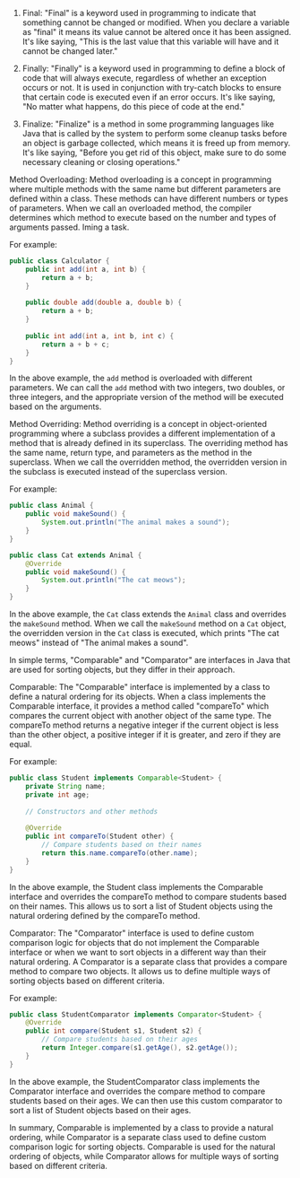 
1. Final: "Final" is a keyword used in programming to indicate that something cannot be changed or modified. When you declare a variable as "final" it means its value cannot be altered once it has been assigned. It's like saying, "This is the last value that this variable will have and it cannot be changed later."

2. Finally: "Finally" is a keyword used in programming to define a block of code that will always execute, regardless of whether an exception occurs or not. It is used in conjunction with try-catch blocks to ensure that certain code is executed even if an error occurs. It's like saying, "No matter what happens, do this piece of code at the end."

3. Finalize: "Finalize" is a method in some programming languages like Java that is called by the system to perform some cleanup tasks before an object is garbage collected, which means it is freed up from memory. It's like saying, "Before you get rid of this object, make sure to do some necessary cleaning or closing operations."


Method Overloading:
Method overloading is a concept in programming where multiple methods with the same name but different parameters are defined within a class. These methods can have different numbers or types of parameters. When we call an overloaded method, the compiler determines which method to execute based on the number and types of arguments passed. Iming a task.

For example:
```java
public class Calculator {
    public int add(int a, int b) {
        return a + b;
    }
    
    public double add(double a, double b) {
        return a + b;
    }
    
    public int add(int a, int b, int c) {
        return a + b + c;
    }
}
```
In the above example, the `add` method is overloaded with different parameters. We can call the `add` method with two integers, two doubles, or three integers, and the appropriate version of the method will be executed based on the arguments.

Method Overriding:
Method overriding is a concept in object-oriented programming where a subclass provides a different implementation of a method that is already defined in its superclass. The overriding method has the same name, return type, and parameters as the method in the superclass. When we call the overridden method, the overridden version in the subclass is executed instead of the superclass version.

For example:
```java
public class Animal {
    public void makeSound() {
        System.out.println("The animal makes a sound");
    }
}

public class Cat extends Animal {
    @Override
    public void makeSound() {
        System.out.println("The cat meows");
    }
}
```
In the above example, the `Cat` class extends the `Animal` class and overrides the `makeSound` method. When we call the `makeSound` method on a `Cat` object, the overridden version in the `Cat` class is executed, which prints "The cat meows" instead of "The animal makes a sound".

In simple terms, "Comparable" and "Comparator" are interfaces in Java that are used for sorting objects, but they differ in their approach.

Comparable:
The "Comparable" interface is implemented by a class to define a natural ordering for its objects. When a class implements the Comparable interface, it provides a method called "compareTo" which compares the current object with another object of the same type. The compareTo method returns a negative integer if the current object is less than the other object, a positive integer if it is greater, and zero if they are equal.

For example:
```java
public class Student implements Comparable<Student> {
    private String name;
    private int age;
    
    // Constructors and other methods
    
    @Override
    public int compareTo(Student other) {
        // Compare students based on their names
        return this.name.compareTo(other.name);
    }
}
```
In the above example, the Student class implements the Comparable interface and overrides the compareTo method to compare students based on their names. This allows us to sort a list of Student objects using the natural ordering defined by the compareTo method.

Comparator:
The "Comparator" interface is used to define custom comparison logic for objects that do not implement the Comparable interface or when we want to sort objects in a different way than their natural ordering. A Comparator is a separate class that provides a compare method to compare two objects. It allows us to define multiple ways of sorting objects based on different criteria.

For example:
```java
public class StudentComparator implements Comparator<Student> {
    @Override
    public int compare(Student s1, Student s2) {
        // Compare students based on their ages
        return Integer.compare(s1.getAge(), s2.getAge());
    }
}
```
In the above example, the StudentComparator class implements the Comparator interface and overrides the compare method to compare students based on their ages. We can then use this custom comparator to sort a list of Student objects based on their ages.

In summary, Comparable is implemented by a class to provide a natural ordering, while Comparator is a separate class used to define custom comparison logic for sorting objects. Comparable is used for the natural ordering of objects, while Comparator allows for multiple ways of sorting based on different criteria.



